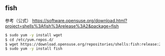 ## fish
参考（公式）
https://software.opensuse.org/download.html?project=shells%3Afish%3Arelease%3A2&package=fish

```sh
$ sudo yum -y install wget
$ cd /etc/yum.repos.d/
$ wget https://download.opensuse.org/repositories/shells:fish:release:2/CentOS_7/shells:fish:release:2.repo
$ sudo yum -y install fish
```
